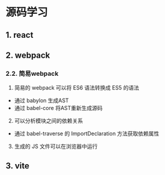 # 源码学习

## 1. react

## 2. webpack

### 2.2. 简易webpack

1. 简易的 webpack 可以将 ES6 语法转换成 ES5 的语法

- 通过 babylon 生成AST
- 通过 babel-core 将AST重新生成源码

2. 可以分析模块之间的依赖关系

- 通过 babel-traverse 的 ImportDeclaration 方法获取依赖属性

3. 生成的 JS 文件可以在浏览器中运行

## 3. vite
